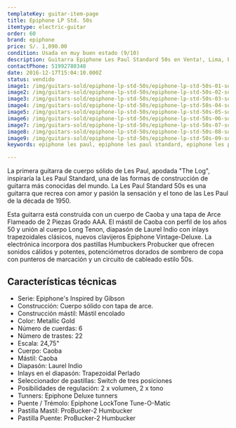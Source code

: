 ```yaml
---
templateKey: guitar-item-page
title: Epiphone LP Std. 50s
itemtype: electric-guitar
order: 60
brand: epiphone
price: S/. 1,890.00
condition: Usada en muy buen estado (9/10)
description: Guitarra Epiphone Les Paul Standard 50s en Venta!, Lima, Peru
contactPhone: 51992780348
date: 2016-12-17T15:04:10.000Z
status: vendido
image1: /img/guitars-sold/epiphone-lp-std-50s/epiphone-lp-std-50s-01-sold.jpg
image2: /img/guitars-sold/epiphone-lp-std-50s/epiphone-lp-std-50s-02-sold.jpg
image3: /img/guitars-sold/epiphone-lp-std-50s/epiphone-lp-std-50s-03-sold.jpg
image4: /img/guitars-sold/epiphone-lp-std-50s/epiphone-lp-std-50s-04-sold.jpg
image5: /img/guitars-sold/epiphone-lp-std-50s/epiphone-lp-std-50s-05-sold.jpg
image6: /img/guitars-sold/epiphone-lp-std-50s/epiphone-lp-std-50s-06-sold.jpg
image7: /img/guitars-sold/epiphone-lp-std-50s/epiphone-lp-std-50s-07-sold.jpg
image8: /img/guitars-sold/epiphone-lp-std-50s/epiphone-lp-std-50s-08-sold.jpg
image9: /img/guitars-sold/epiphone-lp-std-50s/epiphone-lp-std-50s-09-sold.jpg
keywords: epiphone les paul, epiphone les paul standard, epiphone les paul standard 50s

---
```


La primera guitarra de cuerpo sólido de Les Paul, apodada "The Log", inspiraría la Les Paul Standard, una de las formas de construcción de guitarra más conocidas del mundo. La Les Paul Standard 50s es una guitarra que recrea con amor y pasión la sensación y el tono de las Les Paul de la década de 1950.

Esta guitarra está construida con un cuerpo de Caoba y una tapa de Arce Flameado de 2 Piezas Grado AAA. El mástil de Caoba con perfil de los años 50 y unión al cuerpo Long Tenon, diapasón de Laurel Indio con inlays trapezoidales clásicos, nuevos clavijeros Epiphone Vintage-Deluxe. La electrónica incorpora dos pastillas Humbuckers Probucker que ofrecen sonidos cálidos y potentes, potenciómetros dorados de sombrero de copa con punteros de marcación y un circuito de cableado estilo 50s.

## Características técnicas

* Serie: Epiphone's Inspired by Gibson
* Construcción: Cuerpo sólido con tapa de arce.
* Construcción mástil: Mástil encolado
* Color: Metallic Gold
* Número de cuerdas: 6
* Número de trastes: 22
* Escala: 24,75"
* Cuerpo: Caoba
* Mástil: Caoba
* Diapasón: Laurel Indio
* Inlays en el diapasón: Trapezoidal Perlado
* Seleccionador de pastillas: Switch de tres posiciones
* Posibilidades de regulación: 2 x volumen, 2 x tono
* Tunners: Epiphone Deluxe tunners
* Puente / Trémolo: Epiphone LockTone Tune-O-Matic
* Pastilla Mastil: ProBucker-2 Humbucker
* Pastilla Puente: ProBucker-2 Humbucker